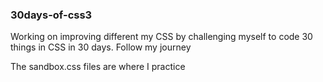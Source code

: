 ### 30days-of-css3 

Working on improving different my CSS by challenging myself to code 30 things in CSS in 30 days. Follow my journey

The sandbox.css files are where I practice 
